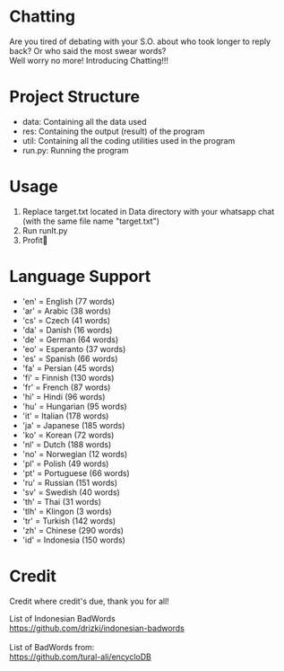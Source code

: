 # Chatting

Are you tired of debating with your S.O. about who took longer to reply back? Or who said the most swear words?<br>
Well worry no more! Introducing Chatting!!!

# Project Structure
* data: Containing all the data used
* res: Containing the output (result) of the program
* util: Containing all the coding utilities used in the program
* run.py: Running the program

# Usage
1. Replace target.txt located in Data directory with your whatsapp chat (with the same file name "target.txt")
2. Run runIt.py
3. Profit💸

# Language Support
* 'en' = English (77 words)
* 'ar' = Arabic (38 words)
* 'cs' = Czech (41 words)
* 'da' = Danish (16 words)
* 'de' = German (64 words)
* 'eo' = Esperanto (37 words)
* 'es' = Spanish (66 words)
* 'fa' = Persian (45 words)
* 'fi' = Finnish (130 words)
* 'fr' = French (87 words)
* 'hi' = Hindi (96 words)
* 'hu' = Hungarian (95 words)
* 'it' = Italian (178 words)
* 'ja' = Japanese (185 words)
* 'ko' = Korean (72 words)
* 'nl' = Dutch (188 words)
* 'no' = Norwegian (12 words)
* 'pl' = Polish (49 words)
* 'pt' = Portuguese (66 words)
* 'ru' = Russian (151 words)
* 'sv' = Swedish (40 words)
* 'th' = Thai (31 words)
* 'tlh' = Klingon (3 words)
* 'tr' = Turkish (142 words)
* 'zh' = Chinese (290 words)
* 'id' = Indonesia (150 words)

# Credit
Credit where credit's due, thank you for all!

List of Indonesian BadWords<br>
https://github.com/drizki/indonesian-badwords
<br><br>
List of BadWords from: <br>
https://github.com/tural-ali/encycloDB

